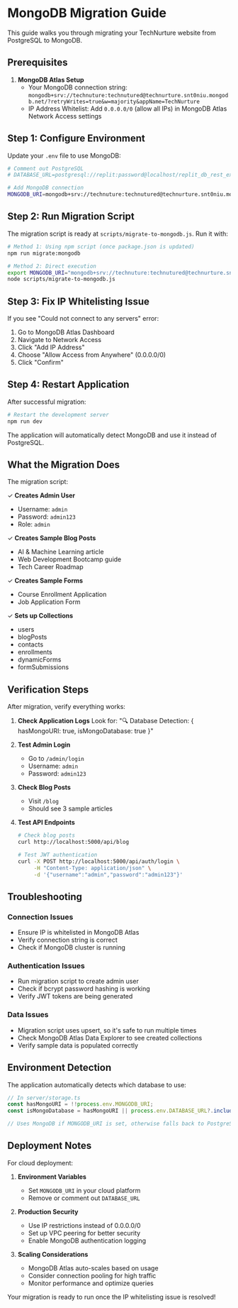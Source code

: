 # MongoDB Migration Guide

This guide walks you through migrating your TechNurture website from PostgreSQL to MongoDB.

## Prerequisites

1. **MongoDB Atlas Setup**
   - Your MongoDB connection string: `mongodb+srv://technuture:technutured@technurture.snt0niu.mongodb.net/?retryWrites=true&w=majority&appName=TechNurture`
   - IP Address Whitelist: Add `0.0.0.0/0` (allow all IPs) in MongoDB Atlas Network Access settings

## Step 1: Configure Environment

Update your `.env` file to use MongoDB:

```bash
# Comment out PostgreSQL
# DATABASE_URL=postgresql://replit:password@localhost/replit_db_rest_express

# Add MongoDB connection
MONGODB_URI=mongodb+srv://technuture:technutured@technurture.snt0niu.mongodb.net/?retryWrites=true&w=majority&appName=TechNurture
```

## Step 2: Run Migration Script

The migration script is ready at `scripts/migrate-to-mongodb.js`. Run it with:

```bash
# Method 1: Using npm script (once package.json is updated)
npm run migrate:mongodb

# Method 2: Direct execution
export MONGODB_URI="mongodb+srv://technuture:technutured@technurture.snt0niu.mongodb.net/?retryWrites=true&w=majority&appName=TechNurture"
node scripts/migrate-to-mongodb.js
```

## Step 3: Fix IP Whitelisting Issue

If you see "Could not connect to any servers" error:

1. Go to MongoDB Atlas Dashboard
2. Navigate to Network Access
3. Click "Add IP Address"
4. Choose "Allow Access from Anywhere" (0.0.0.0/0)
5. Click "Confirm"

## Step 4: Restart Application

After successful migration:

```bash
# Restart the development server
npm run dev
```

The application will automatically detect MongoDB and use it instead of PostgreSQL.

## What the Migration Does

The migration script:

✓ **Creates Admin User**
- Username: `admin`
- Password: `admin123`
- Role: `admin`

✓ **Creates Sample Blog Posts**
- AI & Machine Learning article
- Web Development Bootcamp guide
- Tech Career Roadmap

✓ **Creates Sample Forms**
- Course Enrollment Application
- Job Application Form

✓ **Sets up Collections**
- users
- blogPosts
- contacts
- enrollments
- dynamicForms
- formSubmissions

## Verification Steps

After migration, verify everything works:

1. **Check Application Logs**
   Look for: "🔍 Database Detection: { hasMongoURI: true, isMongoDatabase: true }"

2. **Test Admin Login**
   - Go to `/admin/login`
   - Username: `admin`
   - Password: `admin123`

3. **Check Blog Posts**
   - Visit `/blog`
   - Should see 3 sample articles

4. **Test API Endpoints**
   ```bash
   # Check blog posts
   curl http://localhost:5000/api/blog
   
   # Test JWT authentication
   curl -X POST http://localhost:5000/api/auth/login \
        -H "Content-Type: application/json" \
        -d '{"username":"admin","password":"admin123"}'
   ```

## Troubleshooting

### Connection Issues
- Ensure IP is whitelisted in MongoDB Atlas
- Verify connection string is correct
- Check if MongoDB cluster is running

### Authentication Issues
- Run migration script to create admin user
- Check if bcrypt password hashing is working
- Verify JWT tokens are being generated

### Data Issues
- Migration script uses upsert, so it's safe to run multiple times
- Check MongoDB Atlas Data Explorer to see created collections
- Verify sample data is populated correctly

## Environment Detection

The application automatically detects which database to use:

```javascript
// In server/storage.ts
const hasMongoURI = !!process.env.MONGODB_URI;
const isMongoDatabase = hasMongoURI || process.env.DATABASE_URL?.includes('mongodb');

// Uses MongoDB if MONGODB_URI is set, otherwise falls back to PostgreSQL
```

## Deployment Notes

For cloud deployment:

1. **Environment Variables**
   - Set `MONGODB_URI` in your cloud platform
   - Remove or comment out `DATABASE_URL`

2. **Production Security**
   - Use IP restrictions instead of 0.0.0.0/0
   - Set up VPC peering for better security
   - Enable MongoDB authentication logging

3. **Scaling Considerations**
   - MongoDB Atlas auto-scales based on usage
   - Consider connection pooling for high traffic
   - Monitor performance and optimize queries

Your migration is ready to run once the IP whitelisting issue is resolved!